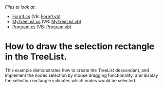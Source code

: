 <!-- default file list -->
*Files to look at*:

* [Form1.cs](./CS/Q144234/Form1.cs) (VB: [Form1.vb](./VB/Q144234/Form1.vb))
* [MyTreeList.cs](./CS/Q144234/MyTreeList.cs) (VB: [MyTreeList.vb](./VB/Q144234/MyTreeList.vb))
* [Program.cs](./CS/Q144234/Program.cs) (VB: [Program.vb](./VB/Q144234/Program.vb))
<!-- default file list end -->
# How to draw the selection rectangle in the TreeList.


<p>This example demonstrates how to create the TreeList descendant, and implement the nodes selection by mouse dragging functionality, and display the selection rectangle indicates which nodes would be selected.</p>

<br/>


